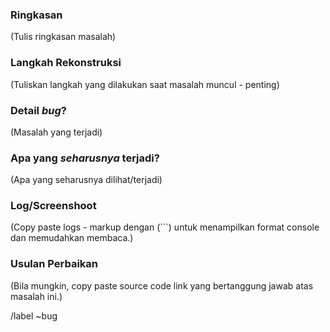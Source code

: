 <!---
Please read this!

Before opening a new issue, make sure to search for keywords in the issues
filtered by the "regression" or "bug" label.

For the Community Edition issue tracker:

- https://gitlab.com/gitlab-org/gitlab-ce/issues?label_name%5B%5D=regression
- https://gitlab.com/gitlab-org/gitlab-ce/issues?label_name%5B%5D=bug

For the Enterprise Edition issue tracker:

- https://gitlab.com/gitlab-org/gitlab-ee/issues?label_name%5B%5D=regression
- https://gitlab.com/gitlab-org/gitlab-ee/issues?label_name%5B%5D=bug

and verify the issue you're about to submit isn't a duplicate.
--->

### Ringkasan

(Tulis ringkasan masalah)

### Langkah Rekonstruksi

(Tuliskan langkah yang dilakukan saat masalah muncul - penting)

### Detail *bug*?

(Masalah yang terjadi)

### Apa yang *seharusnya* terjadi?

(Apa yang seharusnya dilihat/terjadi)

### Log/Screenshoot

(Copy paste logs - markup dengan  (```) untuk menampilkan format console dan
memudahkan membaca.)

### Usulan Perbaikan

(Bila mungkin, copy paste source code link yang bertanggung jawab atas masalah
ini.)

/label ~bug
